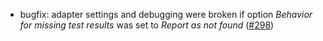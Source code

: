 ﻿* bugfix: adapter settings and debugging were broken if option *Behavior for missing test results* was set to *Report as not found* ([#298](https://github.com/csoltenborn/GoogleTestAdapter/issues/298))